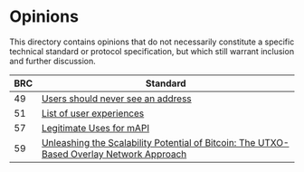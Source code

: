 # Opinions

This directory contains opinions that do not necessarily constitute a specific technical standard or protocol specification, but which still warrant inclusion and further discussion.

BRC  | Standard
-----|------------------
49   | [Users should never see an address](./0049.md)
51   | [List of user experiences](./0051.md)
57   | [Legitimate Uses for mAPI](./0057.md)
59   | [Unleashing the Scalability Potential of Bitcoin: The UTXO-Based Overlay Network Approach](./0059.md)
